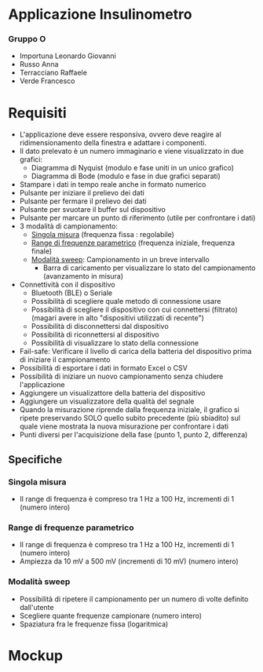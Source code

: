 # Applicazione Insulinometro

### Gruppo O 
 - Importuna Leonardo Giovanni
 - Russo Anna
 - Terracciano Raffaele
 - Verde Francesco

# Requisiti
- L'applicazione deve essere responsiva, ovvero deve reagire al ridimensionamento della finestra e adattare i componenti.
- Il dato prelevato è un numero immaginario e viene visualizzato in due grafici:
    - Diagramma di Nyquist (modulo e fase uniti in un unico grafico)
    - Diagramma di Bode (modulo e fase in due grafici separati)
- Stampare i dati in tempo reale anche in formato numerico
- Pulsante per iniziare il prelievo dei dati
- Pulsante per fermare il prelievo dei dati
- Pulsante per svuotare il buffer sul dispositivo
- Pulsante per marcare un punto di riferimento (utile per confrontare i dati)
- 3 modalità di campionamento:
    - [Singola misura](#Singola-misura) (frequenza fissa : regolabile)
    - [Range di frequenze parametrico](#range-di-frequenze-parametrico) (frequenza iniziale, frequenza finale)
    - [Modalità sweep](#modalità-sweep): Campionamento in un breve intervallo
        - Barra di caricamento per visualizzare lo stato del campionamento (avanzamento in misura)
- Connettività con il dispositivo
    - Bluetooth (BLE) o Seriale
    - Possibilità di scegliere quale metodo di connessione usare
    - Possibilità di scegliere il dispositivo con cui connettersi (filtrato) (magari avere in alto "dispositivi utilizzati di recente")
    - Possibilità di disconnettersi dal dispositivo
    - Possibilità di riconnettersi al dispositivo
    - Possibilità di visualizzare lo stato della connessione
- Fail-safe: Verificare il livello di carica della batteria del dispositivo prima di iniziare il campionamento
- Possibilità di esportare i dati in formato Excel o CSV
- Possibilità di iniziare un nuovo campionamento senza chiudere l'applicazione
- Aggiungere un visualizattore della batteria del dispositivo
- Aggiungere un visualizzatore della qualità del segnale
- Quando la misurazione riprende dalla frequenza iniziale, il grafico si ripete preservando SOLO quello subito precedente (più sbiadito) sul quale viene mostrata la nuova misurazione per confrontare i dati
- Punti diversi per l'acquisizione della fase (punto 1, punto 2, differenza)


    
## Specifiche
### Singola misura
- Il range di frequenza è compreso tra 1 Hz a 100 Hz, incrementi di 1 (numero intero)

### Range di frequenze parametrico
- Il range di frequenza è compreso tra 1 Hz a 100 Hz, incrementi di 1 (numero intero)
- Ampiezza da 10 mV a 500 mV (incrementi di 10 mV) (numero intero)

### Modalità sweep
- Possibilità di ripetere il campionamento per un numero di volte definito dall'utente
- Scegliere quante frequenze campionare (numero intero)
- Spaziatura fra le frequenze fissa (logaritmica)

# Mockup

